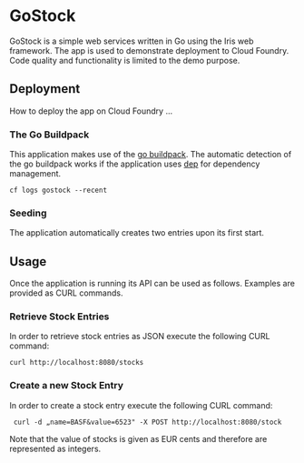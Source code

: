 # GoStock

GoStock is a simple web services written in Go using the Iris web framework. The app is used to demonstrate
deployment to Cloud Foundry. Code quality and functionality is limited to the demo purpose.

## Deployment

How to deploy the app on Cloud Foundry ...

### The Go Buildpack

This application makes use of the [go buildpack](https://docs.cloudfoundry.org/buildpacks/go/index.html). 
The automatic detection of the go buildpack works if the application uses [dep](https://github.com/golang/dep) for dependency management.

    cf logs gostock --recent

### Seeding

The application automatically creates two entries upon its first start.

## Usage

Once the application is running its API can be used as follows. Examples are provided as CURL commands.

### Retrieve Stock Entries

In order to retrieve stock entries as JSON execute the following CURL command:

    curl http://localhost:8080/stocks

### Create a new Stock Entry

In order to create a stock entry execute the following CURL command:

     curl -d „name=BASF&value=6523" -X POST http://localhost:8080/stock

Note that the value of stocks is given as EUR cents and therefore are represented as integers.